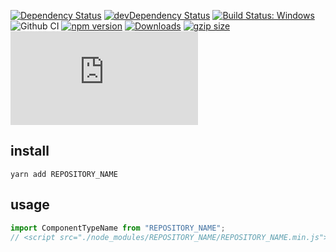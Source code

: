 
[![Dependency Status](https://david-dm.org/AUTHOR/REPOSITORY_NAME.svg)](https://david-dm.org/AUTHOR/REPOSITORY_NAME)
[![devDependency Status](https://david-dm.org/AUTHOR/REPOSITORY_NAME/dev-status.svg)](https://david-dm.org/AUTHOR/REPOSITORY_NAME#info=devDependencies)
[![Build Status: Windows](https://ci.appveyor.com/api/projects/status/github/AUTHOR/REPOSITORY_NAME?branch=master&svg=true)](https://ci.appveyor.com/project/AUTHOR/REPOSITORY_NAME/branch/master)
![Github CI](https://github.com/AUTHOR/REPOSITORY_NAME/workflows/Github%20CI/badge.svg)
[![npm version](https://badge.fury.io/js/REPOSITORY_NAME.svg)](https://badge.fury.io/js/REPOSITORY_NAME)
[![Downloads](https://img.shields.io/npm/dm/REPOSITORY_NAME.svg)](https://www.npmjs.com/package/REPOSITORY_NAME)
[![gzip size](https://img.badgesize.io/https://unpkg.com/REPOSITORY_NAME?compression=gzip)](https://unpkg.com/REPOSITORY_NAME)
[![type-coverage](https://img.shields.io/badge/dynamic/json.svg?label=type-coverage&prefix=%E2%89%A5&suffix=%&query=$.typeCoverage.atLeast&uri=https%3A%2F%2Fraw.githubusercontent.com%2FAUTHOR%2FREPOSITORY_NAME%2Fmaster%2Fpackage.json)](https://github.com/AUTHOR/REPOSITORY_NAME)

## install

`yarn add REPOSITORY_NAME`

## usage

```ts
import ComponentTypeName from "REPOSITORY_NAME";
// <script src="./node_modules/REPOSITORY_NAME/REPOSITORY_NAME.min.js"></script>
```
